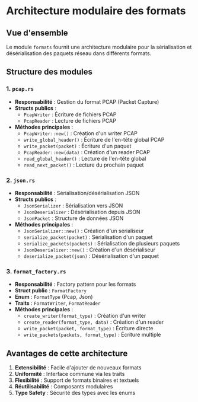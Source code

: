 # Architecture modulaire des formats

## Vue d'ensemble

Le module `formats` fournit une architecture modulaire pour la sérialisation et désérialisation des paquets réseau dans différents formats.

## Structure des modules

### 1. `pcap.rs`
- **Responsabilité** : Gestion du format PCAP (Packet Capture)
- **Structs publics** : 
  - `PcapWriter` : Écriture de fichiers PCAP
  - `PcapReader` : Lecture de fichiers PCAP
- **Méthodes principales** :
  - `PcapWriter::new()` : Création d'un writer PCAP
  - `write_global_header()` : Écriture de l'en-tête global PCAP
  - `write_packet(packet)` : Écriture d'un paquet
  - `PcapReader::new(data)` : Création d'un reader PCAP
  - `read_global_header()` : Lecture de l'en-tête global
  - `read_next_packet()` : Lecture du prochain paquet

### 2. `json.rs`
- **Responsabilité** : Sérialisation/désérialisation JSON
- **Structs publics** :
  - `JsonSerializer` : Sérialisation vers JSON
  - `JsonDeserializer` : Désérialisation depuis JSON
  - `JsonPacket` : Structure de données JSON
- **Méthodes principales** :
  - `JsonSerializer::new()` : Création d'un sérialiseur
  - `serialize_packet(packet)` : Sérialisation d'un paquet
  - `serialize_packets(packets)` : Sérialisation de plusieurs paquets
  - `JsonDeserializer::new()` : Création d'un désérialiseur
  - `deserialize_packet(json)` : Désérialisation d'un paquet

### 3. `format_factory.rs`
- **Responsabilité** : Factory pattern pour les formats
- **Struct public** : `FormatFactory`
- **Enum** : `FormatType` (Pcap, Json)
- **Traits** : `FormatWriter`, `FormatReader`
- **Méthodes principales** :
  - `create_writer(format_type)` : Création d'un writer
  - `create_reader(format_type, data)` : Création d'un reader
  - `write_packet(packet, format_type)` : Écriture directe
  - `write_packets(packets, format_type)` : Écriture multiple

## Avantages de cette architecture

1. **Extensibilité** : Facile d'ajouter de nouveaux formats
2. **Uniformité** : Interface commune via les traits
3. **Flexibilité** : Support de formats binaires et textuels
4. **Réutilisabilité** : Composants modulaires
5. **Type Safety** : Sécurité des types avec les enums